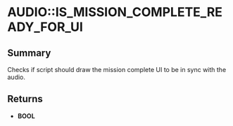 # AUDIO::IS_MISSION_COMPLETE_READY_FOR_UI

## Summary
Checks if script should draw the mission complete UI to be in sync with the audio.

## Returns
* **BOOL**